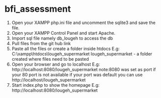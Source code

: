 # bfi_assessment
1. Open your XAMPP php.ini file and uncomment the sqlite3 and save the file.
2. Open your XAMPP Control Panel and start Apache.
3. Import sql file namely db_lougeh to access the db
3. Pull files from the git hub link
4. Paste all the files or create a folder inside htdocs 
   E.g: C:\xampp\htdocs\lougeh_supermarket
   lougeh_supermarket - a folder created where files need to be pasted
5. Open your browser and go to localhost 
   E.g: http://localhost:8080/lougeh_supermarket
     note:8080 was set as port if your 80 port is not available
	if your port was default you can use http://localhost/lougeh_supermarket
6. Start index.php to show the homepage
   E.g: http://localhost:8080/lougeh_supermarket
